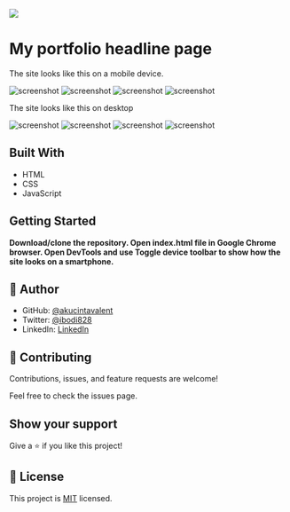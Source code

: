 ![](https://img.shields.io/badge/Microverse-blueviolet)

# My portfolio headline page

The site looks like this on a mobile device.

![screenshot](./images/app_screenshot_1.png)
![screenshot](./images/app_screenshot_2.png)
![screenshot](./images/app_screenshot_3.png)
![screenshot](./images/app_screenshot_4.png)

The site looks like this on desktop

![screenshot](./images/app_screenshot_5.png)
![screenshot](./images/app_screenshot_6.png)
![screenshot](./images/app_screenshot_7.png)
![screenshot](./images/app_screenshot_8.png)

## Built With

- HTML
- CSS
- JavaScript

## Getting Started

**Download/clone the repository. Open index.html file in Google Chrome browser. Open DevTools and use Toggle device toolbar to show how the site looks on a smartphone.**

## 👤 Author

- GitHub: [@akucintavalent](https://github.com/akucintavalent)
- Twitter: [@ibodi828](https://twitter.com/ibodi828)
- LinkedIn: [LinkedIn](https://www.linkedin.com/in/bohdan-shcherbak/)

## 🤝 Contributing

Contributions, issues, and feature requests are welcome!

Feel free to check the issues page.

## Show your support

Give a ⭐️ if you like this project!

## 📝 License

This project is [MIT](./MIT.md) licensed.
